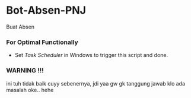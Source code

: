 # Bot-Absen-PNJ
Buat Absen

### For Optimal Functionally
- Set _Task Scheduler_ in Windows to trigger this script and done.

### WARNING !!!
ini tuh tidak baik cuyy sebenernya, jdi yaa gw gk tanggung jawab klo ada masalah oke.. hehe